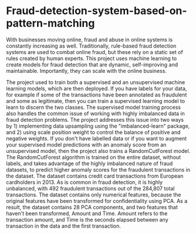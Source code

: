 # Fraud-detection-system-based-on-pattern-matching

With businesses moving online, fraud and abuse in online systems is constantly increasing as well. Traditionally, rule-based fraud detection systems are used to combat online fraud, but these rely on a static set of rules created by human experts. This project uses machine learning to create models for fraud detection that are dynamic, self-improving and maintainable. Importantly, they can scale with the online business.

The project used to train both a supervised and an unsupervised machine learning models, which are then deployed. If you have labels for your data, for example if some of the transactions have been annotated as fraudulent and some as legitimate, then you can train a supervised learning model to learn to discern the two classes. The supervised model training process also handles the common issue of working with highly imbalanced data in fraud detection problems. The project addresses this issue into two ways by 1) implementing data upsampling using the "imbalanced-learn" package, and 2) using scale position weight to control the balance of positive and negative weights. 
If you don't have labelled data or if you want to augment your supervised model predictions with an anomaly score from an unsupervised model, then the project also trains a RandomCutForest model. The RandomCutForest algorithm is trained on the entire dataset, without labels, and takes advantage of the highly imbalanced nature of fraud datasets, to predict higher anomaly scores for the fraudulent transactions in the dataset. The dataset contains credit card transactions from European cardholders in 2013. As is common in fraud detection, it is highly unbalanced, with 492 fraudulent transactions out of the 284,807 total transactions. The dataset contains only numerical features, because the original features have been transformed for confidentiality using PCA. As a result, the dataset contains 28 PCA components, and two features that haven't been transformed, Amount and Time. Amount refers to the transaction amount, and Time is the seconds elapsed between any transaction in the data and the first transaction.
